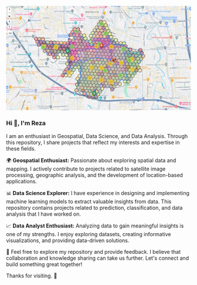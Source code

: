 ![Background](https://raw.githubusercontent.com/mrezaabdillah/mrezaabdillah/main/image/dashboard.png)

### Hi 👋, I'm Reza
I am an enthusiast in Geospatial, Data Science, and Data Analysis. Through this repository, I share projects that reflect my interests and expertise in these fields.

🌍 **Geospatial Enthusiast:**
Passionate about exploring spatial data and mapping. I actively contribute to projects related to satellite image processing, geographic analysis, and the development of location-based applications.

📊 **Data Science Explorer:**
I have experience in designing and implementing machine learning models to extract valuable insights from data. This repository contains projects related to prediction, classification, and data analysis that I have worked on.

📈 **Data Analyst Enthusiast:**
Analyzing data to gain meaningful insights is one of my strengths. I enjoy exploring datasets, creating informative visualizations, and providing data-driven solutions.

🚀 Feel free to explore my repository and provide feedback. I believe that collaboration and knowledge sharing can take us further. Let's connect and build something great together!

Thanks for visiting. 🙌
